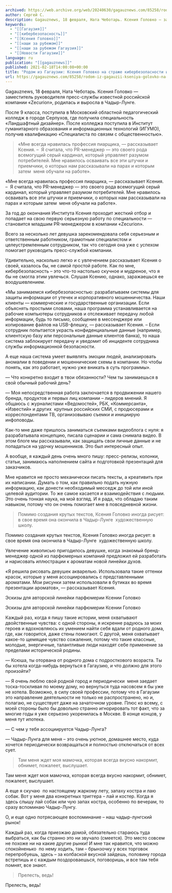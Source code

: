 ```yaml
---
archived: https://web.archive.org/web/20240630/gagauznews.com/85258/rodom-iz-gagauzii-kseniya-golovko-na-strazhe-kiberbezopasnosti-i-zashhity-lichnyh-dannyh.html
author: Сергей С.
description: Gagauznews, 18 февраля, Ната Чеботарь. Ксения Головко — заместитель руководителя пресс-службы известной российской компании «Zecurion», родилась и выросла в Чадыр-Лунге. После 9 класса, поступила в Московский областной педагогический колледж в городе Серпухов, где получила специальность «Ландшафтный дизайнер». После колледжа поступила в Институт гуманитарного образования и информационных технологий (ИГУМО), получив квалификацию «Специалиста по связям с общественностью». «Мне всегда нравилась профессия пиарщика, — рассказывает Ксения. –  Я считала, что PR-менеджер — это своего рода всемогущий серый кардинал, который управляет разумом потребителей. Мне нравилось осваивать все эти штучки и приемчики, о которых нам рассказывали на парах и которым затем  меня обучали на работе». […]
keywords:
  - "[[Гагаузия]]"
  - "[[кибербезопасность]]"
  - "[[Ксения Головко]]"
  - "[[наши за рубежом]]"
  - "[[наши за рубежом Гагаузия]]"
  - "[[Новости Гагаузии]]"
language: ru
publication: "[[gagauznews]]"
published: 2021-02-18T14:00:08+00:00
title: "Родом из Гагаузии: Ксения Головко на страже кибербезопасности и защиты личных данных"
url: https://gagauznews.com/85258/rodom-iz-gagauzii-kseniya-golovko-na-strazhe-kiberbezopasnosti-i-zashhity-lichnyh-dannyh.html
---
```


Gagauznews, 18 февраля, Ната Чеботарь. Ксения Головко — заместитель руководителя пресс-службы известной российской компании «Zecurion», родилась и выросла в Чадыр-Лунге.

После 9 класса, поступила в Московский областной педагогический колледж в городе Серпухов, где получила специальность «Ландшафтный дизайнер». После колледжа поступила в Институт гуманитарного образования и информационных технологий (ИГУМО), получив квалификацию «Специалиста по связям с общественностью».

> «Мне всегда нравилась профессия пиарщика, — рассказывает Ксения. –  Я считала, что PR-менеджер — это своего рода всемогущий серый кардинал, который управляет разумом потребителей. Мне нравилось осваивать все эти штучки и приемчики, о которых нам рассказывали на парах и которым затем  меня обучали на работе».

«Мне всегда нравилась профессия пиарщика, — рассказывает Ксения. –  Я считала, что PR-менеджер — это своего рода всемогущий серый кардинал, который управляет разумом потребителей. Мне нравилось осваивать все эти штучки и приемчики, о которых нам рассказывали на парах и которым затем  меня обучали на работе».

За год до окончания Института Ксения проходит жесткий отбор и попадает на свою первую серьезную работу по специальности — становится младшим PR-менеджером в компании «Zecurion».

Всего за несколько лет девушка зарекомендовала себя серьезным и ответственным работником, грамотным специалистом и целеустремленным сотрудником, так что сегодня она уже с успехом помогает руководить пресс-службой компании.

Удивительно, насколько легко и с увлечением рассказывает Ксения о своей, казалось бы, не самой простой работе. Как по мне, кибербезопасность – это что-то настолько скучное и мудреное, что я бы не смогла этим увлечься. Слушая Ксению, однако, заражаешься ее воодушевлением.

«Мы занимаемся кибербезопасностью: разрабатываем системы для защиты информации от утечек и корпоративного мошенничества. Наши клиенты — коммерческие и государственные организации. Если объяснять простыми словами, наша программа устанавливается на рабочие компьютеры сотрудников и отслеживает передачу любой информации, будь то письмо, сообщение в мессенджере или копирование файлов на USB-флешку, — рассказывает Ксения. – Если сотрудник попытается украсть конфиденциальные данные (например, клиентскую базу или персональные данные клиентов банка), то наша система заблокирует передачу и уведомит об инциденте сотрудника службы информационной безопасности.

А еще наша система умеет выявлять эмоции людей, анализировать аномалии в поведении и мошеннические схемы в компании. Но чтобы понять, как это работает, нужно уже вникать в суть программы».

— Что конкретно входит в твои обязанности? Чем ты занимаешься в свой обычный рабочий день?

— Моя непосредственная работа заключается в продвижении нашего бренда, продуктов и первых лиц компании – лидеров мнений. Я общаюсь с журналистами «Ведомостей», РБК, «Коммерсанта», «Известий» и других  крупных российских СМИ, с продюсерами и корреспондентами ТВ, организовываю съемки и инициирую инфоповоды.

Как-то мне даже пришлось заниматься съемками видеоблога с нуля: я разрабатывала концепцию, писала сценарии и сама снимала видео. В этом блоге мы рассказывали, как защищать свои личные данные и не попадаться на удочку мошенников. Это был интересный опыт.

А вообще, я каждый день очень много пишу: пресс-релизы, колонки, статьи, занимаюсь наполнением сайта и подготовкой презентаций для заказчиков.

Мне нравится не просто механически писать тексты, а креативить при их написании. Думать о том, как правильно подать нужную информацию, как донести необходимый месседж до той или иной целевой аудитории. То же самое касается и взаимодействия с людьми. Это очень тонкая наука, на мой взгляд. И я рада, что обладаю таким навыком, потому что он очень помогает мне в повседневной жизни.

> Помимо создания крутых текстов, Ксения Головко иногда рисует: в свое время она окончила в Чадыр-Лунге  художественную школу.

Помимо создания крутых текстов, Ксения Головко иногда рисует: в свое время она окончила в Чадыр-Лунге  художественную школу.

Увлечение живописью пригодилось девушке, когда знакомый бренд-менеджер одной из парфюмерных компаний предложил ей разработать и нарисовать иллюстрации к ароматам новой линейки духов.

«Я решила рисовать девушек акварелью. Использовала такие оттенки красок, которые у меня ассоциировались с представленными ароматами. Мои рисунки затем использовали в бутиках во время презентации ароматов», — рассказывает Ксения.

Эскизы для авторской линейки парфюмерии Ксении Головко

Эскизы для авторской линейки парфюмерии Ксении Головко

Каждый раз, когда я пишу такие истории, меня охватывают двойственные чувства: с одной стороны, я искренне радуюсь за моих героев и вдохновляюсь их умением найти себя вдали от родного дома, где, как говорится, даже стены помогают. С другой, меня охватывает какое-то щемящее чувство сожаления, потому что такие классные, молодые, энергичные, талантливые люди находят себе применение за пределами исторической родины.

— Ксюша, ты оторвана от родного дома с подросткового возраста. Ты бы хотела когда-нибудь вернуться в Гагаузию, и что должно для этого произойти?

— Я очень люблю свой родной город и периодически  меня заедает тоска-тоскливая по моему дому, но вернуться туда насовсем я бы уже не хотела. Возможно, в силу своей профессии, потому что в Гагаузии это направление деятельности не только не распространено, но и, полагаю, не существует даже на зачаточном уровне. Плюс ко всему, с моей стороны было бы довольно странно игнорировать тот факт, что за многие годы я уже серьезно укоренилась в Москве. В конце концов, у меня тут ипотека.

— С чем у тебя ассоциируется Чадыр-Лунга?

— Чадыр-Лунга для меня – это очень уютное, домашнее место, куда хочется периодически возвращаться и полностью отключаться от всех сует.

> Там меня ждет моя мамочка, которая всегда вкусно накормит, обнимет, пожалеет, выслушает.

Там меня ждет моя мамочка, которая всегда вкусно накормит, обнимет, пожалеет, выслушает.

А еще я скучаю  по настоящему жаркому лету, запаху костра и лаю собак. Вот у меня два конкретных триггера – лай и костер. Когда я здесь слышу лай собак или чую запах костра, особенно по вечерам, то сразу вспоминаю Чадыр-Лунгу.

О, и еще одно потрясающее воспоминание – наш чадыр-лунгский рынок!

Каждый раз, когда приезжаю домой, обязательно стараюсь туда выбраться, как бы странно это ни звучало (смеется). Это место совсем не похоже ни на какие другие рынки! И мне так нравится, что можно спокойненько  по нему ходить, там – брынзочку у всех торговок перепробуешь, здесь – за колбаской вкусной зайдешь, половину города встретишь и с каждым поздороваешься, поговоришь, и все там тебя помнят, все знают.

> Прелесть, ведь!

Прелесть, ведь!